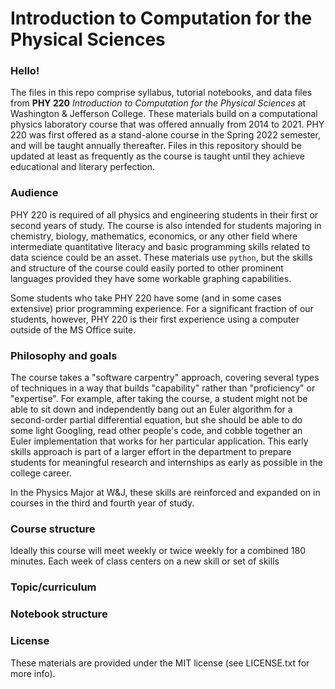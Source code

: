 # Introduction to Computation for the Physical Sciences

### Hello!  

The files in this repo comprise syllabus, tutorial notebooks, and data files from **PHY 220** *Introduction to Computation for the Physical Sciences* at Washington & Jefferson College.
These materials build on a computational physics laboratory course that was offered annually from 2014 to 2021.
PHY 220 was first offered as a stand-alone course in the Spring 2022 semester, and will be taught annually thereafter.
Files in this repository should be updated at least as frequently as the course is taught until they achieve educational and literary perfection.

### Audience

PHY 220 is required of all physics and engineering students in their first or second years of study.  The course is also intended for students majoring in chemistry, biology, mathematics, economics, or any other field where intermediate quantitative literacy and basic programming skills related to data science could be an asset.  These materials use `python`, but the skills and structure of the course could easily ported to other prominent languages provided they have some workable graphing capabilities.  

Some students who take PHY 220 have some (and in some cases extensive) prior programming experience. For a significant fraction of our students, however, PHY 220 is their first experience using a computer outside of the MS Office suite.

### Philosophy and goals

The course takes a "software carpentry" approach, covering several types of techniques in a way that builds "capability" rather than "proficiency" or "expertise".  For example, after taking the course, a student might not be able to sit down and independently bang out an Euler algorithm for a second-order partial differential equation, but she should be able to do some light Googling, read other people's code, and cobble together an Euler implementation that works for her particular application.  This early skills approach is part of a larger effort in the department to prepare students for meaningful research and internships as early as possible in the college career.

In the Physics Major at W&J, these skills are reinforced and expanded on in courses in the third and fourth year of study.

### Course structure

Ideally this course will meet weekly or twice weekly for a combined 180 minutes.  Each week of class centers on a new skill or set of skills

### Topic/curriculum


### Notebook structure


###


### License

These materials are provided under the MIT license (see LICENSE.txt for more info).
